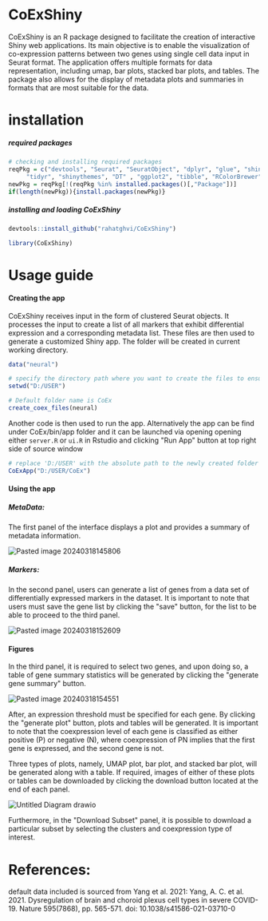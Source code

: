 # CoExShiny
CoExShiny is an R package designed to facilitate the creation of interactive Shiny web applications. Its main objective is to enable the visualization of co-expression patterns between two genes using single cell data input in Seurat format. The application offers multiple formats for data representation, including umap, bar plots, stacked bar plots, and tables. The package also allows for the display of metadata plots and summaries in formats that are most suitable for the data. 

# installation 

##### required packages
```R
# checking and installing required packages
reqPkg = c("devtools", "Seurat", "SeuratObject", "dplyr", "glue", "shiny",
     "tidyr", "shinythemes", "DT" , "ggplot2", "tibble", "RColorBrewer")
newPkg = reqPkg[!(reqPkg %in% installed.packages()[,"Package"])]
if(length(newPkg)){install.packages(newPkg)}
```

##### installing and loading CoExShiny
```R
devtools::install_github("rahatghvi/CoExShiny")

library(CoExShiny)
```

# Usage guide
#### Creating the app
CoExShiny receives input in the form of clustered Seurat objects. It processes the input to create a list of all markers that exhibit differential expression and a corresponding metadata list. These files are then used to generate a customized Shiny app. The folder will be created in current working directory. 

```R
data("neural")

# specify the directory path where you want to create the files to ensure they are created in a specific folder.
setwd("D:/USER")

# Default folder name is CoEx
create_coex_files(neural)
```


Another code is then used to run the app. Alternatively the app can be find under CoEx/bin/app folder and it can be launched via opening opening either `server.R` or `ui.R`  in Rstudio and clicking "Run App" button at top right side of source window

```R
# replace 'D:/USER' with the absolute path to the newly created folder
CoExApp("D:/USER/CoEx")
```

#### Using the app
##### MetaData:

The first panel of the interface displays a plot and provides a summary of metadata information.

![Pasted image 20240318145806](https://github.com/rahatghvi/CoExShiny/assets/153312046/614d0215-533b-4d5c-a871-17c6a9efb53a)

##### Markers:
In the second panel, users can generate a list of genes from a data set of differentially expressed markers in the dataset. 
It is important to note that users must save the gene list by clicking the "save" button, for the list to be able to proceed to the third panel.

![Pasted image 20240318152609](https://github.com/rahatghvi/CoExShiny/assets/153312046/186cf6be-9ecd-441b-a03d-3c479f455298)

#### Figures
In the third panel, it is required to select two genes, and upon doing so, a table of gene summary statistics will be generated by clicking the "generate gene summary" button.

![Pasted image 20240318154551](https://github.com/rahatghvi/CoExShiny/assets/153312046/92ba4acc-1144-444f-b597-6b5c399176fa)

After, an expression threshold must be specified for each gene. By clicking the "generate plot" button, plots and tables will be generated. It is important to note that the coexpression level of each gene is classified as either positive (P) or negative (N), where coexpression of PN implies that the first gene is expressed, and the second gene is not. 

Three types of plots, namely, UMAP plot, bar plot, and stacked bar plot, will be generated along with a table. If required, images of either of these plots or tables can be downloaded by clicking the download button located at the end of each panel.

![Untitled Diagram drawio](https://github.com/rahatghvi/CoExShiny/assets/153312046/18eb584d-f293-49c8-a6d5-da535c637978)

Furthermore, in the "Download Subset" panel, it is possible to download a particular subset by selecting the clusters and coexpression type of interest.

# References:
default data included is sourced from Yang et al. 2021:
Yang, A. C. et al. 2021. Dysregulation of brain and choroid plexus cell types in severe COVID-19. Nature 595(7868), pp. 565-571. doi: 10.1038/s41586-021-03710-0

